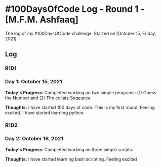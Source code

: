 # #100DaysOfCode Log - Round 1 - [M.F.M. Ashfaaq]

The log of my #100DaysOfCode challenge. Started on [October 15, Friday, 2021].

## Log

### R1D1 

### Day 1: October 15, 2021


**Today's Progress**: Completed working on two simple programs: (1) Guess the Number and (2) The collatz Seqeunce

**Thoughts:** I have started 100 days of code. This is my first round. Feeling excited. I have started learning python.


### R1D2 

### Day 2: October 16, 2021


**Today's Progress**: Completed working on three simple scripts:

**Thoughts:** I have started learning bash scripting. Feeling excited

